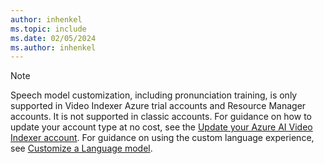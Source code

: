 ```yaml
---
author: inhenkel
ms.topic: include
ms.date: 02/05/2024
ms.author: inhenkel
---
```


> [!Note]
> Speech model customization, including pronunciation training, is only supported in Video Indexer Azure trial accounts and Resource Manager accounts. It is not supported in classic accounts. For guidance on how to update your account type at no cost, see the [Update your Azure AI Video Indexer account](../update-your-azure-video-indexer-account-and-migrate-assets.md). For guidance on using the custom language experience, see [Customize a Language model](../customize-language-model-overview.md).
